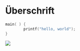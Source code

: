 # Überschrift

```c
main( ) {
        printf("hello, world");
}
```
![](/![grafik](https://user-images.githubusercontent.com/127143702/223444823-32b4678c-c1ba-4489-9f03-2eefa8e6e65f.png)
)


